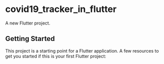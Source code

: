 # covid19_tracker_in_flutter

A new Flutter project.

## Getting Started

This project is a starting point for a Flutter application.
A few resources to get you started if this is your first Flutter project:

